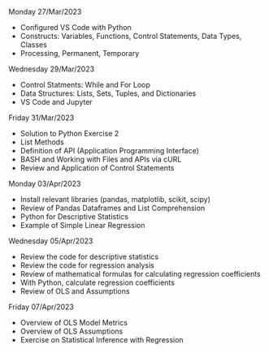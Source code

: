 Monday 27/Mar/2023
- Configured VS Code with Python
- Constructs: Variables, Functions, Control Statements, Data Types, Classes
- Processing, Permanent, Temporary

Wednesday 29/Mar/2023
- Control Statments: While and For Loop
- Data Structures: Lists, Sets, Tuples, and Dictionaries
- VS Code and Jupyter


Friday 31/Mar/2023
- Solution to Python Exercise 2
- List Methods
- Definition of API (Application Programming Interface)
- BASH and Working with Files and APIs via cURL
- Review and Application of Control Statements

Monday 03/Apr/2023
- Install relevant libraries (pandas, matplotlib, scikit, scipy)
- Review of Pandas Dataframes and List Comprehension
- Python for Descriptive Statistics
- Example of Simple Linear Regression


Wednesday 05/Apr/2023
- Review the code for descriptive statistics
- Review the code for regression analysis
- Review of mathematical formulas for calculating regression coefficients
- With Python, calculate regression coefficients
- Review of OLS and Assumptions


Friday 07/Apr/2023
- Overview of OLS Model Metrics
- Overview of OLS Assumptions
- Exercise on Statistical Inference with Regression